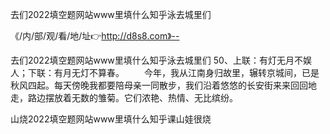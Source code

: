 去们2022填空题网站www里填什么知乎泳去城里们

《/内/部/观/看/地/址👉http://d8s8.com》--

去们2022填空题网站www里填什么知乎泳去城里们	50、上联：有灯无月不娱人；下联：有月无灯不算春。
　　今年，我从江南身归故里，辗转京城间，已是秋风四起。每天傍晚我都要陪母亲一同散步，我们沿着悠悠的长安街来来回回地走，路边摆放着无数的雏菊。它们浓艳、热情、无比缤纷。





山烧2022填空题网站www里填什么知乎课山娃很烧
